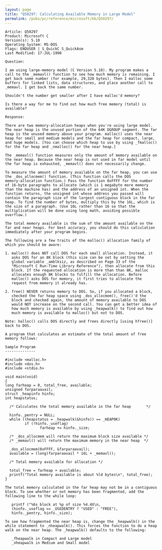 ```yaml
---
layout: page
title: "Q50297: Calculating Available Memory in Large Model"
permalink: /pubs/pc/reference/microsoft/kb/Q50297/
---
```


	Article: Q50297
	Product: Microsoft C
	Version(s): 5.10
	Operating System: MS-DOS
	Flags: ENDUSER | S_QuickC S_QuickAsm
	Last Modified: 17-JUL-1990
	
	Question:
	
	I am using large-memory model (C Version 5.10). My program makes a
	call to the _memavl() function to see how much memory is remaining. I
	get back some number (for example, 29,320 bytes). Then I malloc some
	buffers for linked lists, data structures, and place another call to
	_memavl. I get back the same number.
	
	Shouldn't the number get smaller after I have malloc'd memory?
	
	Is there a way for me to find out how much free memory (total) is
	available?
	
	Response:
	
	There are two memory-allocation heaps when you're using large model.
	The near heap is the unused portion of the 64K DGROUP segment. The far
	heap is the unused memory above your program. malloc() uses the near
	heap for small and medium models and the far heap for compact, large,
	and huge models. [You can choose which heap to use by using _fmalloc()
	for the far heap and _nmalloc() for the near heap.]
	
	The _memavl() function measures only the amount of memory available on
	the near heap. Because the near heap is not used in far model until
	the far heap is exhausted, _memavl() does not necessarily change.
	
	To measure the amount of memory available on the far heap, you can use
	the _dos_allocmem() function. (This function calls the DOS
	memory-allocation function.) Pass the function 0xFFFF for the number
	of 16-byte paragraphs to allocate (which is 1 megabyte more memory
	than the machine has) and the address of an unsigned int. When the
	function returns, the unsigned int whose address you passed will
	contain the paragraph size of the largest contiguous block in the far
	heap. To find the number of bytes, multiply this by the 16L, which is
	the size of a paragraph. (Use 16L rather than 16 so that the
	multiplication will be done using long math, avoiding possible
	overflow.)
	
	The total memory available is the sum of the amount available on the
	far and near heaps. For best accuracy, you should do this calculation
	immediately after your program begins.
	
	The following are a few traits of the malloc() allocation family of
	which you should be aware:
	
	1. malloc() does NOT call DOS for each small allocation. Instead, it
	   asks DOS for an 8K block (this size can be set by setting the
	   global variable _amblksiz, as described on Page 33 of the
	   "Microsoft C Run-Time Library Reference"), then allocate from this
	   block. If the requested allocation is more than than 8K, malloc
	   allocates enough 8K blocks to fulfill the allocation. Before
	   malloc() asks DOS for memory, it first tries to allocate the
	   request from memory it already has.
	
	2. free() NEVER returns memory to DOS. So, if you allocated a block,
	   checked the far heap space using _dos_allocmem(), free()'d the
	   block and checked again, the amount of memory available to DOS
	   would NOT increase on the second call. You can get a better idea of
	   how much memory is available by using _heapwalk() to find out how
	   much memory is available to malloc() but not to DOS.
	
	Note: halloc() calls DOS directly and frees directly [using hfree()]
	back to DOS.
	
	A program that calculates an estimate of the total amount of free
	memory follows:
	
	Sample Program
	--------------
	
	#include <malloc.h>
	#include <dos.h>
	#include <stdio.h>
	
	void main(void)
	{
	long farheap = 0, total_free, available;
	unsigned farparaavail;
	struct _heapinfo hinfo;
	int heapstatus;
	
	  /* Calculates the total memory available in the far heap       */
	
	  hinfo._pentry = NULL;
	  while ((heapstatus = _heapwalk(&hinfo)) == _HEAPOK)
	         if (!hinfo._useflag)
	                farheap += hinfo._size;
	
	  /* _dos_allocmem will return the maximum block size available */
	  /* _memavl() will return the maximum memory in the near heap  */
	
	  _dos_allocmem(0xFFFF, &farparaavail);
	  available = (long)farparaavail * 16L + _memavl();
	
	  /* Total memory available for allocation */
	
	  total_free = farheap + available;
	  printf("Total memory available is about %ld bytes\n", total_free);
	}
	
	The total memory calculated in the far heap may not be in a contiguous
	block. To see whether or not memory has been fragmented, add the
	following line to the while loop:
	
	   printf ("%6s block at %p of size %4.4X\n,
	   (hinfo._useflag == _USEDENTRY ? "USED" : "FREE"),
	   hinfo._pentry, hinfo._size);
	
	To see how fragmented the near heap is, change the _heapwalk() in the
	while statement to _nheapwalk(). This forces the function to do a heap
	walk on the near heap. The _heapwalk() defaults to the following:
	
	   _fheapwalk in Compact and Large model
	   _nheapwalk in Medium and Small model
